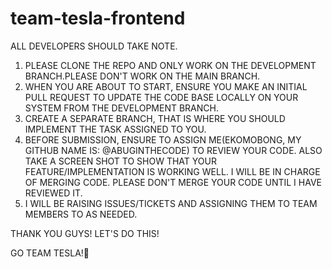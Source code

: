 # team-tesla-frontend

ALL DEVELOPERS SHOULD TAKE NOTE.

1. PLEASE CLONE THE REPO AND ONLY WORK ON THE DEVELOPMENT BRANCH.PLEASE DON'T WORK ON THE MAIN BRANCH.
2. WHEN YOU ARE ABOUT TO START, ENSURE YOU MAKE AN INITIAL PULL REQUEST TO UPDATE THE CODE BASE LOCALLY ON YOUR SYSTEM FROM THE DEVELOPMENT BRANCH.
3. CREATE A SEPARATE BRANCH, THAT IS WHERE YOU SHOULD IMPLEMENT THE TASK ASSIGNED TO YOU.
4. BEFORE SUBMISSION, ENSURE TO ASSIGN ME(EKOMOBONG, MY GITHUB NAME IS: @ABUGINTHECODE) TO REVIEW YOUR CODE. ALSO TAKE A SCREEN SHOT TO SHOW THAT YOUR FEATURE/IMPLEMENTATION IS WORKING WELL. I WILL BE IN CHARGE OF MERGING CODE. PLEASE DON'T MERGE YOUR CODE UNTIL I HAVE REVIEWED IT.
5. I WILL BE RAISING ISSUES/TICKETS AND ASSIGNING THEM TO TEAM MEMBERS TO AS NEEDED.

THANK YOU GUYS! LET'S DO THIS!

GO TEAM TESLA!🚗
